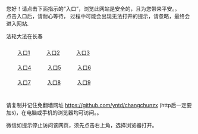 您好！请点击下面指示的“入口”，浏览此网站是安全的，且为您带来平安。。 <br/>
点击入口后，请耐心等待， 过程中可能会出现无法打开的提示，请忽略，最终会进入网站. </br>

法轮大法在长春<br/>
<div style="padding:10px"><a style="margin:20px" target="_blank" href="https://d27kuu5gxvpcx2.cloudfront.net/2Qpsp?vyqmjvy" id="ccLink1" rel="nofollow">入口1</a> <a target="_blank" style="margin:20px" href="https://d3v7yr79pxl2bx.cloudfront.net/2Qpsp?ylpos" id="ccLink2" rel="nofollow">入口2</a> <a style="margin:20px" target="_blank" href="https://d2x2d188imu362.cloudfront.net/2Qpsp?yliorp" id="ccLink3" rel="nofollow">入口3</a></div>

<div style="padding:10px" ><a style="margin:20px" target="_blank" href="https://d27kuu5gxvpcx2.cloudfront.net/2Qpsp?vyqmjvy" id="ccLink4" rel="nofollow">入口4</a> <a style="margin:20px" href="https://d3v7yr79pxl2bx.cloudfront.net/2Qpsp?ylpos" target="_blank" id="ccLink5" rel="nofollow">入口5</a> <a style="margin:20px" href="https://d2x2d188imu362.cloudfront.net/2Qpsp?yliorp" target="_blank" id="ccLink6" rel="nofollow">入口6</a></div>

<div style="padding:10px"><a style="margin:20px" target="_blank" href="https://d27kuu5gxvpcx2.cloudfront.net/2Qpsp?vyqmjvy" id="ccLink7" rel="nofollow">入口7</a> <a style="margin:20px" href="https://d3v7yr79pxl2bx.cloudfront.net/2Qpsp?ylpos" target="_blank" id="ccLink8" rel="nofollow">入口8</a> <a style="margin:20px" target="_blank" href="https://d2x2d188imu362.cloudfront.net/2Qpsp?yliorp" id="ccLink9" rel="nofollow">入口9</a></div>

<br/>



请复制并记住免翻墙网址 https://github.com/yntd/changchunzx (http后一定要加s)，在电脑或手机的浏览器均可访问。。<br/>

微信如提示停止访问该网页，须先点击右上角，选择浏览器打开。
